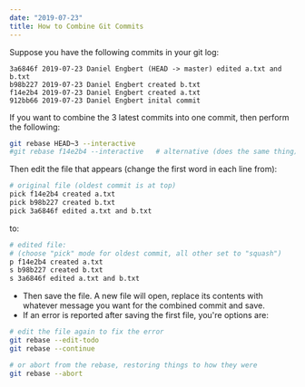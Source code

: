 ```yaml
---
date: "2019-07-23"
title: How to Combine Git Commits
---
```


Suppose you have the following commits in your git log:
````
3a6846f 2019-07-23 Daniel Engbert (HEAD -> master) edited a.txt and b.txt
b98b227 2019-07-23 Daniel Engbert created b.txt
f14e2b4 2019-07-23 Daniel Engbert created a.txt
912bb66 2019-07-23 Daniel Engbert inital commit
````

If you want to combine the 3 latest commits into one commit, then perform the following:

````bash
git rebase HEAD~3 --interactive
#git rebase f14e2b4 --interactive   # alternative (does the same thing)
````

Then edit the file that appears (change the first word in each line from):
````bash
# original file (oldest commit is at top)
pick f14e2b4 created a.txt                                                                               
pick b98b227 created b.txt                                                                          
pick 3a6846f edited a.txt and b.txt 
````

to:
````bash
# edited file:
# (choose "pick" mode for oldest commit, all other set to "squash")
p f14e2b4 created a.txt                                                                               
s b98b227 created b.txt                                                                          
s 3a6846f edited a.txt and b.txt 
````

* Then save the file. A new file will open, replace its contents with whatever message you want for the combined commit and save.
* If an error is reported after saving the first file, you're options are:

````bash
# edit the file again to fix the error
git rebase --edit-todo
git rebase --continue

# or abort from the rebase, restoring things to how they were
git rebase --abort
````
